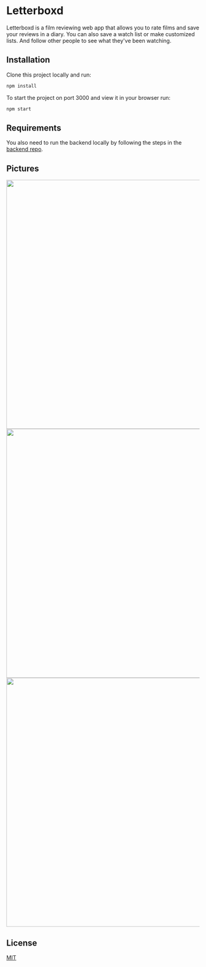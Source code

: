 # Letterboxd

Letterboxd is a film reviewing web app that allows you to rate films and save your reviews in a diary. You can also save a watch list or make customized lists. And follow other people to see what they've been watching. 

## Installation

Clone this project locally and run:

```bash
npm install
```

To start the project on port 3000 and view it in your browser run:

```bash
npm start
```

## Requirements

You also need to run the backend locally by following the steps in the [backend repo](https://github.com/julio22b/facebook-clone-api).

## Pictures

<img src="https://github.com/julio22b/movie-app-frontend/blob/master/src/images/showcase.png" width="650" />

<img src="https://github.com/julio22b/movie-app-frontend/blob/master/src/images/showcase%20(2).png" width="650" />

<img src="https://github.com/julio22b/movie-app-frontend/blob/master/src/images/showcase%20(3).png" width="650" />

## License
[MIT](https://choosealicense.com/licenses/mit/)
